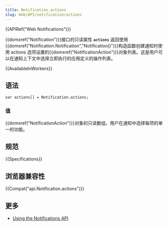 ```yaml
---
title: Notification.actions
slug: Web/API/notification/actions
---
```

{{APIRef("Web Notifications")}}

{{domxref("Notification")}}接口的只读属性 **`actions`** 返回使用{{domxref("Notification.Notification","Notification()")}}构造函数创建通知时使用 actions 选项设置的{{domxref("NotificationAction")}}对象列表。这是用户可以在通知上下文中选择立即执行的应用定义的操作列表。

{{AvailableInWorkers}}

## 语法

```plain
var actions[] = Notification.actions;
```

### 值

{{domxref("NotificationAction")}}对象的只读数组。用户在通知中选择每项的单一的功能。

## 规范

{{Specifications}}

## 浏览器兼容性

{{Compat("api.Notification.actions")}}

## 更多

- [Using the Notifications API](/en-US/docs/Web/API/Notifications_API/Using_the_Notifications_API)
